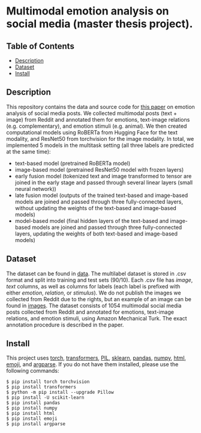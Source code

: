 # Multimodal emotion analysis on social media (master thesis project).

## Table of Contents
* [Description](#Description)
* [Dataset](#Dataset)
* [Install](#Install)

## Description
This repository contains the data and source code for [this paper](https://arxiv.org/abs/2202.07427) on emotion analysis of social media posts. We collected multimodal posts (text + image) from Reddit and annotated them for emotions, text-image relations (e.g. complementary), and emotion stimuli (e.g. animal). We then created computational models using RoBERTa from Hugging Face for the text modality, and ResNet50 from torchvision for the image modality. In total, we implemented 5 models in the multitask setting (all three labels are predicted at the same time):
* text-based model (pretrained RoBERTa model)
* image-based model (pretrained ResNet50 model with frozen layers)
* early fusion model (tokenized text and image transformed to tensor are joined in the early stage and passed through several linear layers (small neural network))
* late fusion model (outputs of the trained text-based and image-based models are joined and passed through three fully-connected layers, without updating the weights of the text-based and image-based models)
* model-based model (final hidden layers of the text-based and image-based models are joined and passed through three fully-connected layers, updating the weights of both text-based and image-based models)

## Dataset
The dataset can be found in [data](data/). The multilabel dataset is stored in .csv format and split into training and test sets (90/10). Each .csv file has *image*, *text* columns, as well as columns for labels (each label is prefixed with either *emotion*, *relation*, or *stimulus*). We do not publish the images we collected from Reddit due to the rights, but an example of an image can be found in [images](data/images).
The dataset consists of 1054 multimodal social media posts collected from Reddit and annotated for emotions, text-image relations, and emotion stimuli, using Amazon Mechanical Turk. The exact annotation procedure is described in the paper.

## Install
This project uses [torch](https://pytorch.org/get-started/locally/), [transformers](https://huggingface.co/docs/transformers/index), [PIL](https://pillow.readthedocs.io/en/stable/index.html), [sklearn](https://pypi.org/project/scikit-learn/), [pandas](https://pypi.org/project/pandas/), [numpy](https://numpy.org), [html](https://pypi.org/project/html/), [emoji](https://pypi.org/project/emoji/), and [argparse](https://pypi.org/project/argparse/). If you do not have them installed, please use the following commands:

```
$ pip install torch torchvision
$ pip install transformers
$ python -m pip install --upgrade Pillow
$ pip install -U scikit-learn
$ pip install pandas
$ pip install numpy
$ pip install html
$ pip install emoji
$ pip install argparse
```
